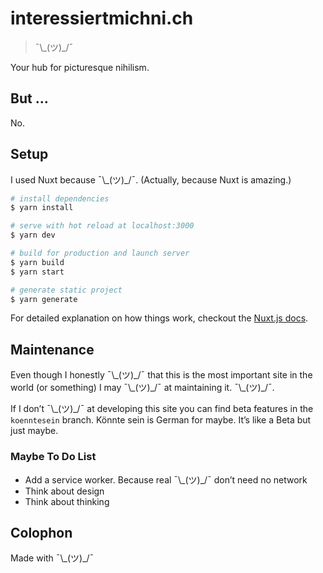 # interessiertmichni.ch

> ¯\\\_(ツ)\_/¯

Your hub for picturesque nihilism.

## But …

No.

## Setup

I used Nuxt because ¯\\\_(ツ)\_/¯. (Actually, because Nuxt is amazing.)

``` bash
# install dependencies
$ yarn install

# serve with hot reload at localhost:3000
$ yarn dev

# build for production and launch server
$ yarn build
$ yarn start

# generate static project
$ yarn generate
```

For detailed explanation on how things work, checkout the [Nuxt.js docs](https://github.com/nuxt/nuxt.js).

## Maintenance

Even though I honestly ¯\\\_(ツ)\_/¯ that this is the most important site in the world (or something) I may ¯\\\_(ツ)\_/¯ at maintaining it. ¯\\\_(ツ)\_/¯.

If I don’t ¯\\\_(ツ)\_/¯ at developing this site you can find beta features in the `koenntesein` branch. Könnte sein is German for maybe. It’s like a Beta but just maybe.

### Maybe To Do List

- Add a service worker. Because real ¯\\\_(ツ)\_/¯ don’t need no network
- Think about design
- Think about thinking

## Colophon

Made with ¯\\\_(ツ)\_/¯
